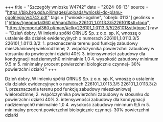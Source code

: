 +++
title = "Szczegóły wniosku W4742"
date = "2024-06-13"
source = "https://bip.brg.gda.pl/images/uploads/wnioski-do-planu-ogolnego/w4742.pdf"
tags = ["wnioski-ogolne", "obręb: 0113"]
geolinks = ["https://geoportal360.pl/map/#clk=226101_1.0113.3/5226101&stl=topo", "https://geoportal360.pl/map/#clk=226101_1.0113.3/5226101&stl=topo"]
raw = "Dzień dobry, W imieniu spółki ORNUS Sp. z o.o. sp. K, wnoszę o ustalenie dla działek ewidencyjnych o numerach 226101_1.0113.3/5 226101_1.0113.3/2: 1. przeznaczenia terenu pod funkcję zabudowy mieszkaniowej wiełorodzinnej 2. współczynnika powierzchni zabudowy w stosunku do powierzchni działki 40% 3. intensywności zabudowy dla kondygnacji nadziemnych0 minimalnie 1,0 4. wysokość zabudowy minimum 9,5 m 5. minimalny procent powierzchni biologicznie czynnej- 30% powierzchni działki "
+++

Dzień dobry, W imieniu spółki ORNUS Sp. z o.o. sp. K, wnoszę o ustalenie dla działek
ewidencyjnych o numerach 226101_1.0113.3/5 226101_1.0113.3/2: 1. przeznaczenia terenu
pod funkcję zabudowy mieszkaniowej wiełorodzinnej 2. współczynnika powierzchni zabudowy w
stosunku do powierzchni działki 40% 3. intensywności zabudowy dla kondygnacji nadziemnych0
minimalnie 1,0 4. wysokość zabudowy minimum 9,5 m 5. minimalny procent powierzchni
biologicznie czynnej- 30% powierzchni działki



